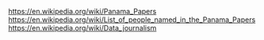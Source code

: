 
<!--
-->

https://en.wikipedia.org/wiki/Panama_Papers
https://en.wikipedia.org/wiki/List_of_people_named_in_the_Panama_Papers
https://en.wikipedia.org/wiki/Data_journalism

<!-- vim: set autoindent expandtab sw=4 syntax=markdown: -->
